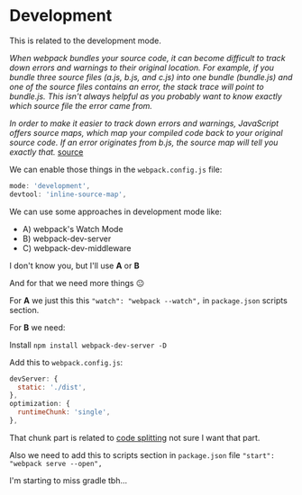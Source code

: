 # Development

This is related to the development mode.

*When webpack bundles your source code, it can become difficult to track down errors and warnings to their original location. For example, if you bundle three source files (a.js, b.js, and c.js) into one bundle (bundle.js) and one of the source files contains an error, the stack trace will point to bundle.js. This isn't always helpful as you probably want to know exactly which source file the error came from.*

*In order to make it easier to track down errors and warnings, JavaScript offers source maps, which map your compiled code back to your original source code. If an error originates from b.js, the source map will tell you exactly that.* [source](https://webpack.js.org/guides/development/#using-source-maps)

We can enable those things in the `webpack.config.js` file:

```js
mode: 'development',
devtool: 'inline-source-map',
```

We can use some approaches in development mode like:

* A) webpack's Watch Mode
* B) webpack-dev-server
* C) webpack-dev-middleware

I don't know you, but I'll use **A** or **B**

And for that we need more things :neutral_face:

For **A** we just this this `"watch": "webpack --watch",` in `package.json` scripts section.

For **B** we need:

Install `npm install webpack-dev-server -D`

Add this to `webpack.config.js`:

```js
devServer: {
  static: './dist',
},
optimization: {
  runtimeChunk: 'single',
},
```

That chunk part is related to [code splitting](https://webpack.js.org/guides/code-splitting/) not sure I want that part.

Also we need to add this to scripts section in `package.json` file `"start": "webpack serve --open",`

I'm starting to miss gradle tbh...
